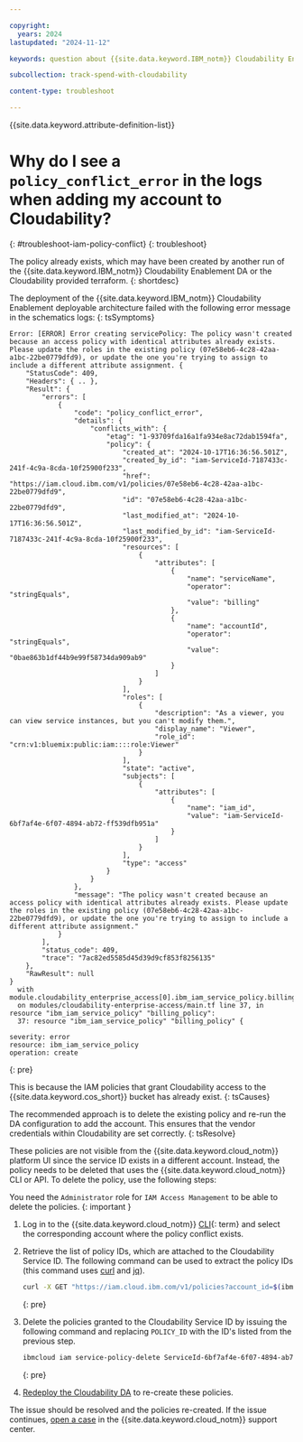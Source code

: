 ```yaml
---

copyright:
  years: 2024
lastupdated: "2024-11-12"

keywords: question about {{site.data.keyword.IBM_notm}} Cloudability Enablement

subcollection: track-spend-with-cloudability

content-type: troubleshoot

---
```


{{site.data.keyword.attribute-definition-list}}

# Why do I see a `policy_conflict_error` in the logs when adding my account to Cloudability?
{: #troubleshoot-iam-policy-conflict}
{: troubleshoot}

The policy already exists, which may have been created by another run of the {{site.data.keyword.IBM_notm}} Cloudability Enablement DA or the Cloudability provided terraform.
{: shortdesc}

The deployment of the {{site.data.keyword.IBM_notm}} Cloudability Enablement deployable architecture failed with the following error message in the schematics logs:
{: tsSymptoms}

```log
Error: [ERROR] Error creating servicePolicy: The policy wasn't created because an access policy with identical attributes already exists. Please update the roles in the existing policy (07e58eb6-4c28-42aa-a1bc-22be0779dfd9), or update the one you're trying to assign to include a different attribute assignment. {
    "StatusCode": 409,
    "Headers": { .. },
    "Result": {
        "errors": [
            {
                "code": "policy_conflict_error",
                "details": {
                    "conflicts_with": {
                        "etag": "1-93709fda16a1fa934e8ac72dab1594fa",
                        "policy": {
                            "created_at": "2024-10-17T16:36:56.501Z",
                            "created_by_id": "iam-ServiceId-7187433c-241f-4c9a-8cda-10f25900f233",
                            "href": "https://iam.cloud.ibm.com/v1/policies/07e58eb6-4c28-42aa-a1bc-22be0779dfd9",
                            "id": "07e58eb6-4c28-42aa-a1bc-22be0779dfd9",
                            "last_modified_at": "2024-10-17T16:36:56.501Z",
                            "last_modified_by_id": "iam-ServiceId-7187433c-241f-4c9a-8cda-10f25900f233",
                            "resources": [
                                {
                                    "attributes": [
                                        {
                                            "name": "serviceName",
                                            "operator": "stringEquals",
                                            "value": "billing"
                                        },
                                        {
                                            "name": "accountId",
                                            "operator": "stringEquals",
                                            "value": "0bae863b1df44b9e99f58734da909ab9"
                                        }
                                    ]
                                }
                            ],
                            "roles": [
                                {
                                    "description": "As a viewer, you can view service instances, but you can't modify them.",
                                    "display_name": "Viewer",
                                    "role_id": "crn:v1:bluemix:public:iam::::role:Viewer"
                                }
                            ],
                            "state": "active",
                            "subjects": [
                                {
                                    "attributes": [
                                        {
                                            "name": "iam_id",
                                            "value": "iam-ServiceId-6bf7af4e-6f07-4894-ab72-ff539dfb951a"
                                        }
                                    ]
                                }
                            ],
                            "type": "access"
                        }
                    }
                },
                "message": "The policy wasn't created because an access policy with identical attributes already exists. Please update the roles in the existing policy (07e58eb6-4c28-42aa-a1bc-22be0779dfd9), or update the one you're trying to assign to include a different attribute assignment."
            }
        ],
        "status_code": 409,
        "trace": "7ac82ed5585d45d39d9cf853f8256135"
    },
    "RawResult": null
}
  with module.cloudability_enterprise_access[0].ibm_iam_service_policy.billing_policy[0],
  on modules/cloudability-enterprise-access/main.tf line 37, in resource "ibm_iam_service_policy" "billing_policy":
  37: resource "ibm_iam_service_policy" "billing_policy" {

severity: error
resource: ibm_iam_service_policy
operation: create
```
{: pre}

This is because the IAM policies that grant Cloudability access to the {{site.data.keyword.cos_short}} bucket has already exist.
{: tsCauses}

The recommended approach is to delete the existing policy and re-run the DA configuration to add the account. This ensures that the vendor credentials within Cloudability are set correctly.
{: tsResolve}

These policies are not visible from the {{site.data.keyword.cloud_notm}} platform UI since the service ID exists in a different account. Instead, the policy needs to be deleted that uses the {{site.data.keyword.cloud_notm}} CLI or API. To delete the policy, use the following steps:

You need the `Administrator` role for `IAM Access Management` to be able to delete the policies.
{: important }

1. Log in to the {{site.data.keyword.cloud_notm}} [CLI](#x2051424){: term} and select the corresponding account where the policy conflict exists.
2. Retrieve the list of policy IDs, which are attached to the Cloudability Service ID. The following command can be used to extract the policy IDs (this command uses [curl](https://curl.se/) and [jq](https://github.com/jqlang/jq)).

    ```bash
    curl -X GET "https://iam.cloud.ibm.com/v1/policies?account_id=$(ibmcloud account show -o JSON | jq -r '.account_id')" -H "Authorization:$(ibmcloud iam oauth-tokens -o JSON | jq -r '.iam_token')" -H 'Content-Type: application/json' | jq '.policies[] | select(.subjects[].attributes[].value == "iam-ServiceId-6bf7af4e-6f07-4894-ab72-ff539dfb951a") | .id'
    ```
    {: pre}

3. Delete the policies granted to the Cloudability Service ID by issuing the following command and replacing `POLICY_ID` with the ID's listed from the previous step.

    ```bash
    ibmcloud iam service-policy-delete ServiceId-6bf7af4e-6f07-4894-ab72-ff539dfb951a POLICY_ID
    ```
    {: pre}

4. [Redeploy the Cloudability DA](/docs/secure-enterprise?topic=secure-enterprise-deploy-project&interface=ui#deploy-config-copy) to re-create these policies.

The issue should be resolved and the policies re-created. If the issue continues, [open a case](/docs/track-spend-with-cloudability?topic=track-spend-with-cloudability-help-and-support) in the {{site.data.keyword.cloud_notm}} support center.
